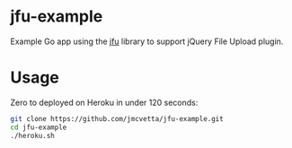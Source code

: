 # jfu-example

Example Go app using the [jfu](https://github.com/jmcvetta/jfu) library to 
support jQuery File Upload plugin.

# Usage

Zero to deployed on Heroku in under 120 seconds:

```bash
git clone https://github.com/jmcvetta/jfu-example.git
cd jfu-example
./heroku.sh
```

